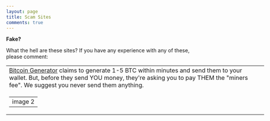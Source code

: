 ```yaml
---
layout: page
title: Scam Sites
comments: true
---
```


**Fake?**

What the hell are these sites? If you have any experience with any of these, please comment:


<table style="width: 700px;">

<tbody>
<tr>
<td style="width: 699px;"><a href="http://xbtc100.com/" target="_blank">Bitcoin Generator</a> claims to generate 1-5 BTC within minutes and send them to your wallet. But, before they send YOU money, they're asking you to pay THEM the "miners fee". We suggest you never send them anything.</td>
</tr>
<tr>
<td style="width: 699px;">
<table>
<tbody>
<tr>
<tdimage 1</td>
<td>image 2</td>
</tr>
</tbody>
</table>

</td>
</tr>
</tbody>
</table>


<p> </p>
